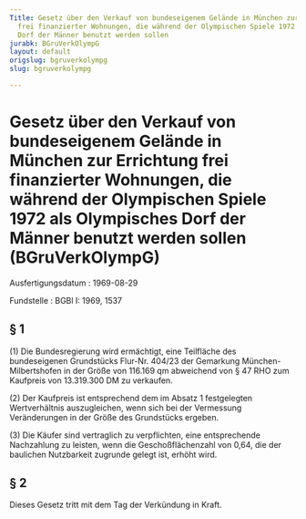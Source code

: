 ```yaml
---
Title: Gesetz über den Verkauf von bundeseigenem Gelände in München zur Errichtung
  frei finanzierter Wohnungen, die während der Olympischen Spiele 1972 als Olympisches
  Dorf der Männer benutzt werden sollen
jurabk: BGruVerkOlympG
layout: default
origslug: bgruverkolympg
slug: bgruverkolympg

---
```


# Gesetz über den Verkauf von bundeseigenem Gelände in München zur Errichtung frei finanzierter Wohnungen, die während der Olympischen Spiele 1972 als Olympisches Dorf der Männer benutzt werden sollen (BGruVerkOlympG)

Ausfertigungsdatum
:   1969-08-29

Fundstelle
:   BGBl I: 1969, 1537



## § 1

(1) Die Bundesregierung wird ermächtigt, eine Teilfläche des
bundeseigenen Grundstücks Flur-Nr. 404/23 der Gemarkung München-
Milbertshofen in der Größe von 116.169 qm abweichend von
§ 47 RHO zum Kaufpreis von 13.319.300 DM zu verkaufen.

(2) Der Kaufpreis ist entsprechend dem im Absatz 1 festgelegten
Wertverhältnis auszugleichen, wenn sich bei der Vermessung
Veränderungen in der Größe des Grundstücks ergeben.

(3) Die Käufer sind vertraglich zu verpflichten, eine entsprechende
Nachzahlung zu leisten, wenn die Geschoßflächenzahl von 0,64, die der
baulichen Nutzbarkeit zugrunde gelegt ist, erhöht wird.


## § 2

Dieses Gesetz tritt mit dem Tag der Verkündung in Kraft.

